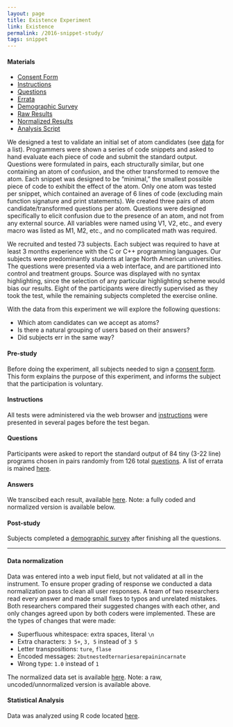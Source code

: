 ```yaml
---
layout: page
title: Existence Experiment
link: Existence
permalink: /2016-snippet-study/
tags: snippet
---
```


<div class="toc">
  <h4 class="toc-title">Materials</h4>
  <ul>
    <li><a href="consent.pdf">Consent Form</a></li>
    <li><a href="instruction-pages">Instructions</a></li>
    <li><a href="questions">Questions</a></li>
    <li><a href="errata">Errata</a></li>
    <li><a href="survey.pdf">Demographic Survey</a></li>
    <li><a href="results_raw.csv">Raw Results</a></li>
    <li><a href="results_normalized.csv">Normalized Results</a></li>
    <li><a href="https://github.com/dgopstein/atoms-of-confusion/blob/master/snippet_study/results.R">Analysis Script</a></li>
  </ul>
</div>

We designed a test to validate an initial set of atom candidates (see [data](/data) for a list). Programmers were shown a series of code snippets and asked to hand evaluate each piece of code and submit the standard output. Questions were formulated in pairs, each structurally similar, but one containing an atom of confusion, and the other transformed to remove the atom. Each snippet was designed to be “minimal,” the smallest possible piece of code to exhibit the effect of the atom. Only one atom was tested per snippet, which contained an average of 6 lines of code (excluding main function signature and print statements). We created three pairs of atom candidate/transformed questions per atom. Questions were designed specifically to elicit confusion due to the presence of an atom, and not from any external source. All variables were named using V1, V2, etc., and every macro was listed as M1, M2, etc., and no complicated math was required.

We recruited and tested 73 subjects. Each subject was required to have at least 3 months experience with the C or C++ programming languages. Our subjects were predominantly students at large North American universities. The questions were presented via a web interface, and are partitioned into control and treatment groups. Source was displayed with no syntax highlighting, since the selection of any particular highlighting scheme would bias our results. Eight of the participants were directly supervised as they took the test, while the remaining subjects completed the exercise online.

With the data from this experiment we will explore the following questions:

- Which atom candidates can we accept as atoms?
- Is there a natural grouping of users based on their
answers?
- Did subjects err in the same way?

#### Pre-study

Before doing the experiment, all subjects needed to sign a [consent form](consent.pdf). This form explains the purpose of this experiment, and informs the subject that the participation is voluntary.

#### Instructions

All tests were administered via the web browser and [instructions](instruction-pages) were presented in several pages before the test began.

#### Questions

Participants were asked to report the standard output of 84 tiny (3-22 line) programs chosen in pairs randomly from 126 total [questions](questions). A list of errata is mained [here](errata).

#### Answers

We transcibed each result, available [here](results_raw.csv).
Note: a fully coded and normalized version is available below.

#### Post-study

Subjects completed a [demographic survey](survey.pdf)
after finishing all the questions. 

---

#### Data normalization

Data was entered into a web input field, but not validated at all in the instrument. To ensure proper grading of response we conducted a data normalization pass to clean all user responses. A team of two researchers read every answer and made small fixes to typos and unrelated mistakes. Both researchers compared their suggested changes with each other, and only changes agreed upon by both coders were implemented. These are the types of changes that were made:

* Superfluous whitespace: extra spaces, literal `\n`
* Extra characters: `3 5+`, `3, 5` instead of `3 5`
* Letter transpositions: `ture`, `flase`
* Encoded messages: `2butnestedternariesarepainincarnate`
* Wrong type: `1.0` instead of `1`

The normalized data set is available [here](results_normalized.csv).
Note: a raw, uncoded/unnormalized version is available above.

#### Statistical Analysis

Data was analyzed using R code located [here](https://github.com/dgopstein/atoms-of-confusion/blob/master/snippet_study/results.R).
